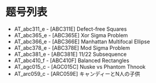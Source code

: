 # 题号列表

- AT_abc311_e - [ABC311E] Defect-free Squares
- AT_abc365_e - [ABC365E] Xor Sigma Problem
- AT_abc366_e - [ABC366E] Manhattan Multifocal Ellipse
- AT_abc378_e - [ABC378E] Mod Sigma Problem
- AT_abc381_e - [ABC381E] 11/22 Subsequence
- AT_abc410_f - [ABC410F] Balanced Rectangles
- AT_agc015_c - [AGC015C] Nuske vs Phantom Thnook
- AT_arc059_c - [ARC059E] キャンディーとN人の子供
